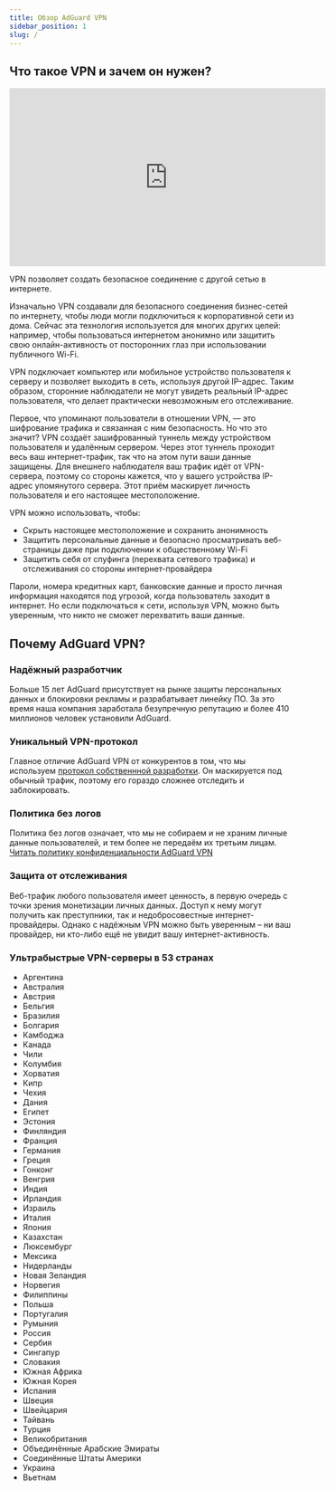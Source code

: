 ```yaml
---
title: Обзор AdGuard VPN
sidebar_position: 1
slug: /
---
```


## Что такое VPN и зачем он нужен?

<iframe width="560" height="315" class="youtube-video" src="https://www.youtube-nocookie.com/embed/7149L3xPmSE" title="Видеоплеер YouTube" frameborder="0" allow="accelerometer; autoplay; clipboard-write; encrypted-media; gyroscope; picture-in-picture" allowfullscreen></iframe>

VPN позволяет создать безопасное соединение с другой сетью в интернете.

Изначально VPN создавали для безопасного соединения бизнес-сетей по интернету, чтобы люди могли подключиться к корпоративной сети из дома. Сейчас эта технология используется для многих других целей: например, чтобы пользоваться интернетом анонимно или защитить свою онлайн-активность от посторонних глаз при использовании публичного Wi-Fi.

VPN подключает компьютер или мобильное устройство пользователя к серверу и позволяет выходить в сеть, используя другой IP-адрес. Таким образом, сторонние наблюдатели не могут увидеть реальный IP-адрес пользователя, что делает практически невозможным его отслеживание.

Первое, что упоминают пользователи в отношении VPN, — это шифрование трафика и связанная с ним безопасность. Но что это значит? VPN создаёт зашифрованный туннель между устройством пользователя и удалённым сервером. Через этот туннель проходит весь ваш интернет-трафик, так что на этом пути ваши данные защищены. Для внешнего наблюдателя ваш трафик идёт от VPN-сервера, поэтому со стороны кажется, что у вашего устройства IP-адрес упомянутого сервера. Этот приём маскирует личность пользователя и его настоящее местоположение.

VPN можно использовать, чтобы:

- Скрыть настоящее местоположение и сохранить анонимность
- Защитить персональные данные и безопасно просматривать веб-страницы даже при подключении к общественному Wi-Fi
- Защитить себя от спуфинга (перехвата сетевого трафика) и отслеживания со стороны интернет-провайдера

Пароли, номера кредитных карт, банковские данные и просто личная информация находятся под угрозой, когда пользователь заходит в интернет. Но если подключаться к сети, используя VPN, можно быть уверенным, что никто не сможет перехватить ваши данные.

## Почему AdGuard VPN?

### Надёжный разработчик

Больше 15 лет AdGuard присутствует на рынке защиты персональных данных и блокировки рекламы и разрабатывает линейку ПО. За это время наша компания заработала безупречную репутацию и более 410 миллионов человек установили AdGuard.

### Уникальный VPN-протокол

Главное отличие AdGuard VPN от конкурентов в том, что мы используем [протокол собственнной разработки](/general/adguard-vpn-protocol). Он маскируется под обычный трафик, поэтому его гораздо сложнее отследить и заблокировать.

### Политика без логов

Политика без логов означает, что мы не собираем и не храним личные данные пользователей, и тем более не передаём их третьим лицам. [Читать политику конфиденциальности AdGuard VPN](https://adguard-vpn.com/privacy.html)

### Защита от отслеживания

Веб-трафик любого пользователя имеет ценность, в первую очередь с точки зрения монетизации личных данных. Доступ к нему могут получить как преступники, так и недобросовестные интернет-провайдеры. Однако с надёжным VPN можно быть уверенным – ни ваш провайдер, ни кто-либо ещё не увидит вашу интернет-активность.

### Ультрабыстрые VPN-серверы в 53 странах

- Аргентина
- Австралия
- Австрия
- Бельгия
- Бразилия
- Болгария
- Камбоджа
- Канада
- Чили
- Колумбия
- Хорватия
- Кипр
- Чехия
- Дания
- Египет
- Эстония
- Финляндия
- Франция
- Германия
- Греция
- Гонконг
- Венгрия
- Индия
- Ирландия
- Израиль
- Италия
- Япония
- Казахстан
- Люксембург
- Мексика
- Нидерланды
- Новая Зеландия
- Норвегия
- Филиппины
- Польша
- Португалия
- Румыния
- Россия
- Сербия
- Сингапур
- Словакия
- Южная Африка
- Южная Корея
- Испания
- Швеция
- Швейцария
- Тайвань
- Турция
- Великобритания
- Объединённые Арабские Эмираты
- Соединённые Штаты Америки
- Украина
- Вьетнам
